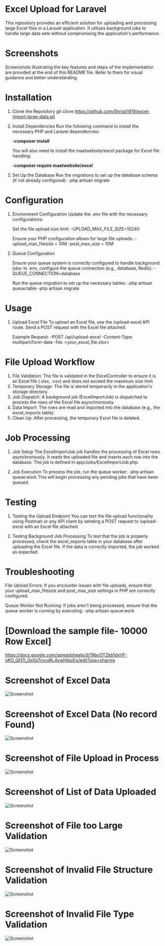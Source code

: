 # Excel Upload for Laravel
This repository provides an efficient solution for uploading and processing large Excel files in a Laravel application. It utilizes background jobs to handle large data sets without compromising the application's performance.

# Screenshots
Screenshots illustrating the key features and steps of the implementation are provided at the end of this README file. Refer to them for visual guidance and better understanding.

# Installation

1. Clone the Repository
   git clone https://github.com/Shristi1919/excel-import-large-data.git

2. Install Dependencies
   Run the following command to install the necessary PHP and Laravel dependencies:
   
   **-composer install**

   You will also need to install the maatwebsite/excel package for Excel file handling:

   **-composer require maatwebsite/excel**

3. Set Up the Database
   Run the migrations to set up the database schema (if not already configured):
    -php artisan migrate

# Configuration

1. Environment Configuration
   Update the .env file with the necessary configurations:

   Set the file upload size limit:
    -UPLOAD_MAX_FILE_SIZE=10240

   Ensure your PHP configuration allows for large file uploads:
    -upload_max_filesize = 10M
    -post_max_size = 10M 
    
2. Queue Configuration

   Ensure your queue system is correctly configured to handle background jobs:
    In .env, configure the queue connection (e.g., database, Redis):
    -QUEUE_CONNECTION=database

    Run the queue migration to set up the necessary tables:
    -php artisan queue:table
    -php artisan migrate

# Usage

1. Upload Excel File
   To upload an Excel file, use the /upload-excel API route. Send a POST request with the Excel file attached.

    Example Request:
     -POST /api/upload-excel
     -Content-Type: multipart/form-data
     -file: <your_excel_file.xlsx>


# File Upload Workflow
1) File Validation: The file is validated in the ExcelController to ensure it is an Excel file (.xlsx, .csv) and does not exceed the maximum size limit.
2) Temporary Storage: The file is stored temporarily in the application's storage directory.
3) Job Dispatch: A background job (ExcelImportJob) is dispatched to process the rows of the Excel file asynchronously.
4) Data Import: The rows are read and imported into the database (e.g., the excel_imports table).
5) Clean Up: After processing, the temporary Excel file is deleted.

# Job Processing
1. Job Setup
   The ExcelImportJob job handles the processing of Excel rows asynchronously. It reads the uploaded file and inserts each row into the database. The job is defined in app/Jobs/ExcelImportJob.php.

2. Job Execution
   To process the job, run the queue worker:
    -php artisan queue:work
    This will begin processing any pending jobs that have been queued.

# Testing

1. Testing the Upload Endpoint
   You can test the file upload functionality using Postman or any API client by sending a POST request to /upload-excel with an Excel file attached.

2. Testing Background Job Processing
   To test that the job is properly processed, check the excel_imports table in your database after uploading the Excel file. If the data is correctly imported, the job worked as expected.

# Troubleshooting
   File Upload Errors: If you encounter issues with file uploads, ensure that your upload_max_filesize and post_max_size settings in PHP are correctly configured.

   Queue Worker Not Running: If jobs aren't being processed, ensure that the queue worker is running by executing:
    -php artisan queue:work

# [Download the sample file- 10000 Row Excel] 
https://docs.google.com/spreadsheets/d/19bcOTZkb1dxVF-nKO_QH7I_Ox0xTmcqRL4vwhfaizEo/edit?usp=sharing

# Screenshot of Excel Data
![Screenshot](https://github.com/Shristi1919/excel-import-large-data/blob/main/public/screenshot/Screenshot%202024-12-25%20205615.png)

# Screenshot of Excel Data (No record Found)
![Screenshot](https://github.com/Shristi1919/excel-import-large-data/blob/main/public/screenshot/Screenshot%202024-12-25%20193235.png)

# Screenshot of File Upload in Process
![Screenshot](https://github.com/Shristi1919/excel-import-large-data/blob/main/public/screenshot/Screenshot%202024-12-25%20205334.png)

# Screenshot of List of Data Uploaded
![Screenshot](https://github.com/Shristi1919/excel-import-large-data/blob/main/public/screenshot/Screenshot%202024-12-25%20205454.png)

# Screenshot of File too Large Validation
![Screenshot](https://github.com/Shristi1919/excel-import-large-data/blob/main/public/screenshot/Screenshot%202024-12-25%20204909.png)

# Screenshot of Invalid File Structure Validation
![Screenshot](https://github.com/Shristi1919/excel-import-large-data/blob/main/public/screenshot/Screenshot%202024-12-25%20205052.png)

# Screenshot of Invalid File Type Validation
![Screenshot](https://github.com/Shristi1919/excel-import-large-data/blob/main/public/screenshot/Screenshot%202024-12-25%20205143.png)



